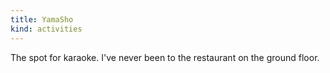 ```yaml
---
title: YamaSho
kind: activities
---
```

The spot for karaoke. I've never been to the restaurant on the ground floor.
